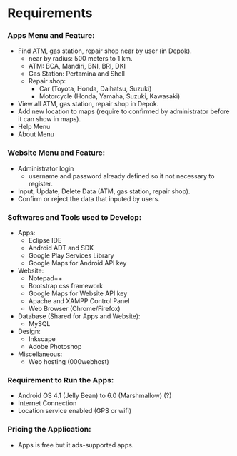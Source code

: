 Requirements
============

### Apps Menu and Feature:
+ Find ATM, gas station, repair shop near by user (in Depok).
  + near by radius: 500 meters to 1 km.
  + ATM: BCA, Mandiri, BNI, BRI, DKI
  + Gas Station: Pertamina and Shell
  + Repair shop:
	+ Car (Toyota, Honda, Daihatsu, Suzuki)
	+ Motorcycle (Honda, Yamaha, Suzuki, Kawasaki)
+ View all ATM, gas station, repair shop in Depok.
+ Add new location to maps (require to confirmed by administrator before it can show in maps).
+ Help Menu
+ About Menu
  
  
### Website Menu and Feature:
+ Administrator login
  + username and password already defined so it not necessary to register.
+ Input, Update, Delete Data (ATM, gas station, repair shop).
+ Confirm or reject the data that inputed by users.


### Softwares and Tools used to Develop:
+ Apps:
  + Eclipse IDE
  + Android ADT and SDK
  + Google Play Services Library
  + Google Maps for Android API key
+ Website:
  + Notepad++
  + Bootstrap css framework
  + Google Maps for Website API key
  + Apache and XAMPP Control Panel
  + Web Browser (Chrome/Firefox)
+ Database (Shared for Apps and Website):
  + MySQL
+ Design:
  + Inkscape
  + Adobe Photoshop
+ Miscellaneous:
  + Web hosting (000webhost)  
  

### Requirement to Run the Apps:
+ Android OS 4.1 (Jelly Bean) to 6.0 (Marshmallow) (?)
+ Internet Connection
+ Location service enabled (GPS or wifi)


### Pricing the Application:
+ Apps is free but it ads-supported apps.